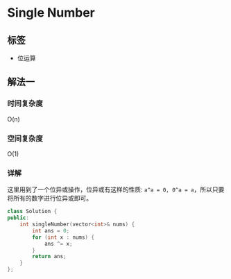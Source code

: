 # Single Number

## 标签
* 位运算

## 解法一

### 时间复杂度
O(n)

### 空间复杂度
O(1)

### 详解
这里用到了一个位异或操作，位异或有这样的性质: `a^a = 0, 0^a = a`，所以只要将所有的数字进行位异或即可。

```c++
class Solution {
public:
    int singleNumber(vector<int>& nums) {
        int ans = 0;
        for (int x : nums) {
            ans ^= x;
        }
        return ans;
    }
};
```

